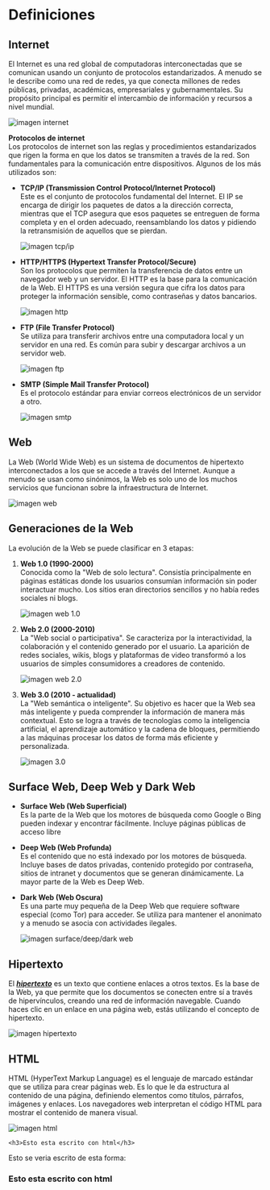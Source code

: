 # Definiciones

## Internet
El Internet es una red global de computadoras interconectadas que se comunican usando un conjunto de protocolos estandarizados. A menudo se le describe como una red de redes, ya que conecta millones de redes públicas, privadas, académicas, empresariales y gubernamentales. Su propósito principal es permitir el intercambio de información y recursos a nivel mundial.

  ![imagen internet](https://imgs.search.brave.com/eNe_WHFHqjPZx4mQ8D9ivaB7eegED5TCPAAm4DaM61Q/rs:fit:500:0:1:0/g:ce/aHR0cHM6Ly9pbWcu/ZnJlZXBpay5jb20v/cHJlbWl1bS12ZWN0/b3IvaXNwLWludGVy/bmV0LXNlcnZpY2Ut/cHJvdmlkZXItaWxs/dXN0cmF0aW9uLXdp/dGgta2V5d29yZHMt/aWNvbnMtaW50cmFu/ZXQtYWNjZXNzLXNl/Y3VyZV8yMTc1LTYx/MTguanBnP3NlbXQ9/YWlzX2luY29taW5n/Jnc9NzQwJnE9ODA)

**Protocolos de internet**  
Los protocolos de internet son las reglas y procedimientos estandarizados que rigen la forma en que los datos se transmiten a través de la red. Son fundamentales para la comunicación entre dispositivos. Algunos de los más utilizados son:  

- **TCP/IP (Transmission Control Protocol/Internet Protocol)**  
Este es el conjunto de protocolos fundamental del Internet.
El IP se encarga de dirigir los paquetes de datos a la dirección correcta, mientras que el TCP asegura que esos paquetes se entreguen de forma completa y en el orden adecuado, reensamblando los datos y pidiendo la retransmisión de aquellos que se pierdan.

  ![imagen tcp/ip](https://imgs.search.brave.com/QT0T9mLoEcJBBFTU-QY8QcH_XwRpihnRKo9dIByMBBM/rs:fit:860:0:0:0/g:ce/aHR0cHM6Ly9jaGVh/cHNzbHNlY3VyaXR5/LmNvbS9ibG9nL3dw/LWNvbnRlbnQvdXBs/b2Fkcy8yMDIyLzA2/L3RjcC1pcC1pbnRl/cm5ldC1sYXllci5w/bmc)

- **HTTP/HTTPS (Hypertext Transfer Protocol/Secure)**  
Son los protocolos que permiten la transferencia de datos entre un navegador web y un servidor. El HTTP es la base para la comunicación de la Web. El HTTPS es una versión segura que cifra los datos para proteger la información sensible, como contraseñas y datos bancarios.

  ![imagen http](https://imgs.search.brave.com/NATbOnMq-xaTpfaEeia7Ve5PecrxAi2VoGVNnZtmRuc/rs:fit:500:0:1:0/g:ce/aHR0cHM6Ly90NC5m/dGNkbi5uZXQvanBn/LzAzLzc3LzczLzIx/LzM2MF9GXzM3Nzcz/MjE5M19tc2VvSnBC/U3Y0ZWpxQnVVRWly/VjlqZHdKTkdNZWlI/Ry5qcGc)

- **FTP (File Transfer Protocol)**  
Se utiliza para transferir archivos entre una computadora local y un servidor en una red. Es común para subir y descargar archivos a un servidor web.

  ![imagen ftp](https://imgs.search.brave.com/auy1Gfx0w7hBS21s4kyRYJBtaX5FJbrCL1JVn4knQus/rs:fit:500:0:1:0/g:ce/aHR0cHM6Ly93d3cu/cmVkZXN6b25lLm5l/dC9hcHAvdXBsb2Fk/cy1yZWRlc3pvbmUu/bmV0LzIwMTkvMTEv/ZnRwLmpwZz94PTUw/MCZ5PTI5NSZxdWFs/aXR5PTgw)

- **SMTP (Simple Mail Transfer Protocol)**  
Es el protocolo estándar para enviar correos electrónicos de un servidor a otro.

  ![imagen smtp](https://imgs.search.brave.com/V1OTDzizCRYIC01K-yUD_3nxuWpo3B6qowwzZWMdsmU/rs:fit:500:0:1:0/g:ce/aHR0cHM6Ly9zZXJ2/ZXJzbXRwLmNvbS93/cC1jb250ZW50L3Vw/bG9hZHMvMjAyNC8w/OS9zbXRwLXF1ZS1l/cy15LWNvbW8tZnVu/Y2lvbmEuanBn)

## Web
La Web (World Wide Web) es un sistema de documentos de hipertexto interconectados a los que se accede a través del Internet. Aunque a menudo se usan como sinónimos, la Web es solo uno de los muchos servicios que funcionan sobre la infraestructura de Internet.

  ![imagen web](https://imgs.search.brave.com/ItpuQb7S7ELAmUD30UFMuZLS-txTdNC1G_GRGzdWQnI/rs:fit:500:0:1:0/g:ce/aHR0cHM6Ly9tZWRp/YS5nZXR0eWltYWdl/cy5jb20vaWQvNjA5/MDU2Mzk2L3ZlY3Rv/ci9icm93c2VyLXdp/bmRvdy5qcGc_cz02/MTJ4NjEyJnc9MCZr/PTIwJmM9WnVmZEty/WlpaYlQ5YXowbTZs/MzVQN3hFN3dRY2pw/RUIyNTBPcWQzclA1/MD0)

## Generaciones de la Web
La evolución de la Web se puede clasificar en 3 etapas:  

1. **Web 1.0 (1990-2000)**  
Conocida como la "Web de solo lectura". Consistía principalmente en páginas estáticas donde los usuarios consumían información sin poder interactuar mucho. Los sitios eran directorios sencillos y no había redes sociales ni blogs.

    ![imagen web 1.0](https://disenowebakus.net/imagenes/articulos/web-1.jpg)

2. **Web 2.0 (2000-2010)**  
La "Web social o participativa". Se caracteriza por la interactividad, la colaboración y el contenido generado por el usuario. La aparición de redes sociales, wikis, blogs y plataformas de video transformó a los usuarios de simples consumidores a creadores de contenido.

    ![imagen web 2.0](https://concepto.de/wp-content/uploads/2018/08/web-2.0-herramientas-e1534778996139.jpg)

3.  **Web 3.0 (2010 - actualidad)**  
La "Web semántica o inteligente". Su objetivo es hacer que la Web sea más inteligente y pueda comprender la información de manera más contextual. Esto se logra a través de tecnologías como la inteligencia artificial, el aprendizaje automático y la cadena de bloques, permitiendo a las máquinas procesar los datos de forma más eficiente y personalizada.

    ![imagen 3.0](https://inesdi-cdn.s3.eu-west-3.amazonaws.com/inesdi-prod/2024-09/Web%203.0.jpg)

## Surface Web, Deep Web y Dark Web

- **Surface Web (Web Superficial)**  
Es la parte de la Web que los motores de búsqueda como Google o Bing pueden indexar y encontrar fácilmente. Incluye páginas públicas de acceso libre

- **Deep Web (Web Profunda)**  
Es el contenido que no está indexado por los motores de búsqueda. Incluye bases de datos privadas, contenido protegido por contraseña, sitios de intranet y documentos que se generan dinámicamente. La mayor parte de la Web es Deep Web.

- **Dark Web (Web Oscura)**  
Es una parte muy pequeña de la Deep Web que requiere software especial (como Tor) para acceder. Se utiliza para mantener el anonimato y a menudo se asocia con actividades ilegales.

  ![imagen surface/deep/dark web](https://imgs.search.brave.com/17qt5CAo5n5LjFm1oUlttvjldovjDqV2vCmjnlvsoYA/rs:fit:500:0:1:0/g:ce/aHR0cHM6Ly9jb25z/dGVsbGEuYWkvd3At/Y29udGVudC91cGxv/YWRzLzIwMjMvMTIv/c3VyZmFjZS13ZWIt/aWNlYnVyZy1ncmFw/aGljLTEtZTE3MDM2/MTkwMzUyNzkuanBn)

## Hipertexto
El ***[hipertexto](https://es.wikipedia.org/wiki/Hipertexto)*** es un texto que contiene enlaces a otros textos. Es la base de la Web, ya que permite que los documentos se conecten entre sí a través de hipervínculos, creando una red de información navegable. Cuando haces clic en un enlace en una página web, estás utilizando el concepto de hipertexto.

  ![imagen hipertexto](https://imgs.search.brave.com/CVtxziHfkcKKOZVIHqtfKF-cZOskd73tjzxg3xb026U/rs:fit:500:0:1:0/g:ce/aHR0cHM6Ly9pMC53/cC5jb20vMy5icC5i/bG9nc3BvdC5jb20v/XzV5Y2RrM3hkdG9F/L1NNM0dheXlvRnNJ/L0FBQUFBQUFBQUJz/L1lWRWotT0x0X1VF/L3M0MDAvaGlwZXJ0/ZXh0bysyLnBuZz9y/ZXNpemU9MzMxLDI3/MQ)

## HTML
HTML (HyperText Markup Language) es el lenguaje de marcado estándar que se utiliza para crear páginas web. Es lo que le da estructura al contenido de una página, definiendo elementos como títulos, párrafos, imágenes y enlaces. Los navegadores web interpretan el código HTML para mostrar el contenido de manera visual.

  ![imagen html](https://imgs.search.brave.com/AODLUYSMb-X2qBmo-H9R3AkVKA77Tbnf_FgizbzBb-M/rs:fit:500:0:1:0/g:ce/aHR0cHM6Ly91cGxv/YWQud2lraW1lZGlh/Lm9yZy93aWtpcGVk/aWEvY29tbW9ucy8z/LzM1L0hUTUxfZmls/ZV90eXBlX21pbWV0/eXBlX2ljb24ucG5n)

  ```
  <h3>Esto esta escrito con html</h3>
  ```

  Esto se veria escrito de esta forma:  
  
  <h3>Esto esta escrito con html</h3>